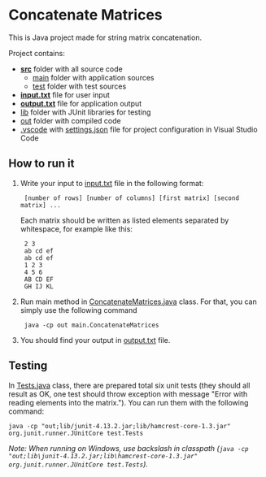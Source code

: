 # Concatenate Matrices

This is Java project made for string matrix concatenation.

Project contains:
* **[src](src)** folder with all source code
    * [main](src/main) folder with application sources
    * [test](src/test) folder with test sources
* **[input.txt](input.txt)** file for user input
* **[output.txt](output.txt)** file for application output
* [lib](lib) folder with JUnit libraries for testing
* [out](out) folder with compiled code
* [.vscode](.vscode) with [settings.json](.vscode/settings.json) file for project configuration in Visual Studio Code


## How to run it

1. Write your input to [input.txt](input.txt) file in the following format:

        [number of rows] [number of columns] [first matrix] [second matrix] ...

    Each matrix should be written as listed elements separated by whitespace, for example like this:

        2 3
        ab cd ef
        ab cd ef
        1 2 3
        4 5 6
        AB CD EF
        GH IJ KL


2. Run main method in [ConcatenateMatrices.java](src/main/ConcatenateMatrices.java) class. For that, you can simply use the following command

        java -cp out main.ConcatenateMatrices

3. You should find your output in [output.txt](output.txt) file.


## Testing

In [Tests.java](src/test/Tests.java) class, there are prepared total six unit tests (they should all result as OK, one test should throw exception with message "Error with reading elements into the matrix."). You can run them with the following command:

    java -cp "out;lib/junit-4.13.2.jar;lib/hamcrest-core-1.3.jar" org.junit.runner.JUnitCore test.Tests

_Note: When running on Windows, use backslash in classpath (`java -cp "out;lib\junit-4.13.2.jar;lib\hamcrest-core-1.3.jar" org.junit.runner.JUnitCore test.Tests`)._